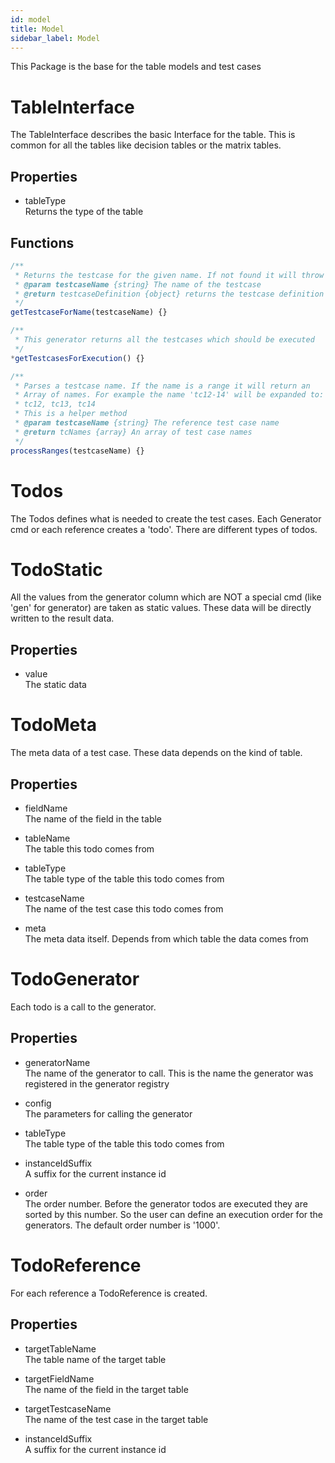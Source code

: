 ```yaml
---
id: model
title: Model
sidebar_label: Model
---
```



This Package is the base for the table models and test cases

# TableInterface

The TableInterface describes the basic Interface for the table.
This is common for all the tables like decision tables or the matrix tables.

## Properties

  - tableType  
    Returns the type of the table

## Functions

``` js
/**
 * Returns the testcase for the given name. If not found it will throw an exception
 * @param testcaseName {string} The name of the testcase
 * @return testcaseDefinition {object} returns the testcase definition object
 */
getTestcaseForName(testcaseName) {}
```

``` js
/**
 * This generator returns all the testcases which should be executed
 */
*getTestcasesForExecution() {}
```

``` js
/**
 * Parses a testcase name. If the name is a range it will return an
 * Array of names. For example the name 'tc12-14' will be expanded to:
 * tc12, tc13, tc14
 * This is a helper method
 * @param testcaseName {string} The reference test case name
 * @return tcNames {array} An array of test case names
 */
processRanges(testcaseName) {}
```

# Todos

The Todos defines what is needed to create the test cases.
Each Generator cmd or each reference creates a 'todo'.
There are different types of todos.

# TodoStatic

All the values from the generator column which are NOT a special cmd (like 'gen' for generator)
are taken as static values. These data will be directly written to the result data.

## Properties

  - value  
    The static data

# TodoMeta

The meta data of a test case. These data depends on the kind of table.

## Properties

  - fieldName  
    The name of the field in the table

  - tableName  
    The table this todo comes from

  - tableType  
    The table type of the table this todo comes from

  - testcaseName  
    The name of the test case this todo comes from

  - meta  
    The meta data itself. Depends from which table the data comes from

# TodoGenerator

Each todo is a call to the generator.

## Properties

  - generatorName  
    The name of the generator to call. This is the name the generator was registered in the
    generator registry

  - config  
    The parameters for calling the generator

  - tableType  
    The table type of the table this todo comes from

  - instanceIdSuffix  
    A suffix for the current instance id

  - order  
    The order number. Before the generator todos are executed they are sorted by this
    number. So the user can define an execution order for the generators. The default
    order number is '1000'.

# TodoReference

For each reference a TodoReference is created.

## Properties

  - targetTableName  
    The table name of the target table

  - targetFieldName  
    The name of the field in the target table

  - targetTestcaseName  
    The name of the test case in the target table

  - instanceIdSuffix  
    A suffix for the current instance id
